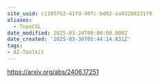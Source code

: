 ```yaml
---
site_uuid: c1105f62-41fd-40fc-bd92-aa932b0231f9
aliases:
  - TopoCGL
date_modified: 2025-03-24T00:00:00.000Z
date_created: '2025-03-30T05:44:14.831Z'
tags:
- AI-Toolkit
---
```





https://arxiv.org/abs/2406.17251